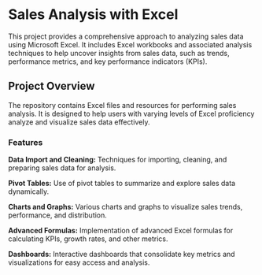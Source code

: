 # Sales Analysis with Excel


This project provides a comprehensive approach to analyzing sales data using Microsoft Excel. It includes Excel workbooks and associated analysis techniques to help uncover insights from sales data, such as trends, performance metrics, and key performance indicators (KPIs).

## Project Overview
The repository contains Excel files and resources for performing sales analysis. It is designed to help users with varying levels of Excel proficiency analyze and visualize sales data effectively.

### Features
**Data Import and Cleaning:** Techniques for importing, cleaning, and preparing sales data for analysis.

**Pivot Tables:** Use of pivot tables to summarize and explore sales data dynamically.

**Charts and Graphs:** Various charts and graphs to visualize sales trends, performance, and distribution.

**Advanced Formulas:** Implementation of advanced Excel formulas for calculating KPIs, growth rates, and other metrics.

**Dashboards:** Interactive dashboards that consolidate key metrics and visualizations for easy access and analysis.
